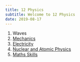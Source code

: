 ```yaml
---
title: 12 Physics
subtitle: Welcome to 12 Physics
date: 2019-08-17
---
```


1. Waves
2. [Mechanics](/12phy/as91171)
3. [Electricity](/12phy/3-electricity)
4. [Nuclear and Atomic Physics](/12phy/4-nuclear)
5. [Maths Skills](/12phy/5-maths)
